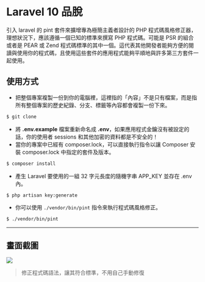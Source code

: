 # Laravel 10 品脫

引入 laravel 的 pint 套件來擴增專為極簡主義者設計的 PHP 程式碼風格修正器，理想狀況下，應該遵循一個已知的標準來撰寫 PHP 程式碼。可能是 PSR 的組合或者是 PEAR 或 Zend 程式碼標準的其中一個。這代表其他開發者能夠方便的閱讀與使用你的程式碼，且使用這些套件的應用程式能夠平順地與許多第三方套件一起使用。

## 使用方式
- 把整個專案複製一份到你的電腦裡，這裡指的「內容」不是只有檔案，而是指所有整個專案的歷史紀錄、分支、標籤等內容都會複製一份下來。
```sh
$ git clone
```
- 將 __.env.example__ 檔案重新命名成 __.env__，如果應用程式金鑰沒有被設定的話，你的使用者 sessions 和其他加密的資料都是不安全的！
- 當你的專案中已經有 composer.lock，可以直接執行指令以讓 Composer 安裝 composer.lock 中指定的套件及版本。
```sh
$ composer install
```
- 產生 Laravel 要使用的一組 32 字元長度的隨機字串 APP_KEY 並存在 .env 內。
```sh
$ php artisan key:generate
```
- 你可以使用 `./vendor/bin/pint` 指令來執行程式碼風格修正。
```sh
$ ./vendor/bin/pint
```

----

## 畫面截圖
![](https://i.imgur.com/EbFUdNr.png)
> 修正程式碼語法，讓其符合標準，不用自己手動修復

